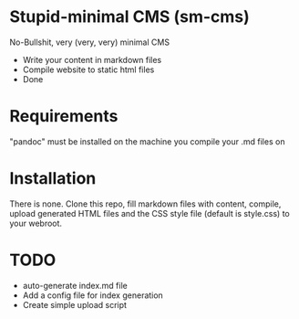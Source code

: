 # Stupid-minimal CMS (sm-cms)

No-Bullshit, very (very, very) minimal CMS

* Write your content in markdown files
* Compile website to static html files
* Done

# Requirements
"pandoc" must be installed on the machine you compile your .md files on

# Installation

There is none.
Clone this repo, fill markdown files with content, compile, upload generated HTML files and the
CSS style file (default is style.css) to your webroot.

# TODO
* auto-generate index.md file
* Add a config file for index generation
* Create simple upload script
